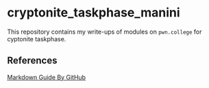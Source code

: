 # cryptonite_taskphase_manini
This repository contains my write-ups of modules on `pwn.college` for cyptonite taskphase.
## References
[Markdown Guide By GitHub](https://docs.github.com/en/get-started/writing-on-github/getting-started-with-writing-andformatting-on-github/basic-writing-and-formatting-syntax)
